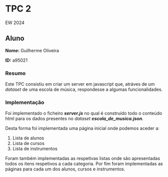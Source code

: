 # TPC 2
EW 2024

## Aluno

**Nome:** Guilherme Oliveira

**ID:** a95021

### Resumo

Este TPC consistiu em criar um server em javascript que, atráves de um *dataset* de uma escola de música, respondesse a algumas funcionalidades.

### Implementação

Foi implementado o ficheiro ***server.js*** no qual é construído todo o conteúdo html para os dados presentes no *dataset* ***escola_de_musica.json***.

Desta forma foi implementada uma página inicial onde podemos aceder a:
1. Lista de alunos
2. Lista de cursos
3. Lista de instrumentos

Foram também implementadas as respetivas listas onde são apresentadas todos os itens respetivos a cada categoria.
Por fim foram implementadas as páginas para cada um dos alunos, cursos e instrumentos.